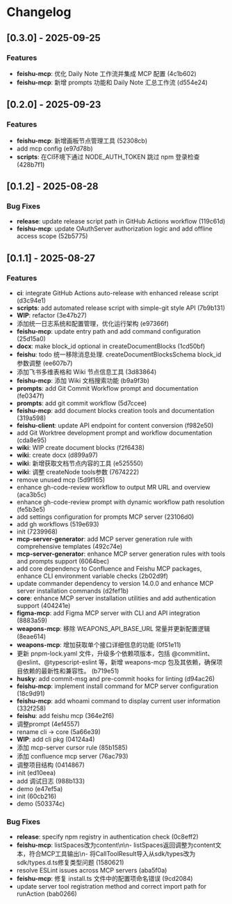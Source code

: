# Changelog

## [0.3.0] - 2025-09-25

### Features

- **feishu-mcp**: 优化 Daily Note 工作流并集成 MCP 配置 (4c1b602)
- **feishu-mcp**: 新增 prompts 功能和 Daily Note 汇总工作流 (d554e24)

## [0.2.0] - 2025-09-23

### Features

- **feishu-mcp**: 新增画板节点管理工具 (52308cb)
- add mcp config (e97d78b)
- **scripts**: 在CI环境下通过 NODE_AUTH_TOKEN 跳过 npm 登录检查 (428b7f1)

## [0.1.2] - 2025-08-28

### Bug Fixes

- **release**: update release script path in GitHub Actions workflow (119c61d)
- **feishu-mcp**: update OAuthServer authorization logic and add offline access scope (52b5775)

## [0.1.1] - 2025-08-27

### Features

- **ci**: integrate GitHub Actions auto-release with enhanced release script (d3c94e1)
- **scripts**: add automated release script with simple-git style API (7b9b131)
- **WIP**: refactor (3e47b27)
- 添加统一日志系统和配置管理，优化运行架构 (e97366f)
- **feishu-mcp**: update entry path and add command configuration (25d15a0)
- **docx**: make block_id optional in createDocumentBlocks (1cd50bf)
- **feishu**: todo 统一移除消息处理. createDocumentBlocksSchema block_id参数调整 (ee607b7)
- 添加飞书多维表格和 Wiki 节点信息工具 (3d83864)
- **feishu-mcp**: 添加 Wiki 文档搜索功能 (b9a9f3b)
- **prompts**: add Git Commit Workflow prompt and documentation (fe0347f)
- **prompts**: add git commit workflow (5d7ccee)
- **feishu-mcp**: add document blocks creation tools and documentation (319a598)
- **feishu-client**: update API endpoint for content conversion (f982e50)
- add Git Worktree development prompt and workflow documentation (cda8e95)
- **wiki**: WIP create document blocks (f2f6438)
- **wiki**: create docx (d899a97)
- **wiki**: 新增获取文档节点内容的工具 (e525550)
- **wiki**: 调整 createNode tools参数 (7674222)
- remove unused mcp (5d9f165)
- enhance gh-code-review workflow to output MR URL and overview (aca3b5c)
- enhance gh-code-review prompt with dynamic workflow path resolution (fe5b3e5)
- add settings configuration for prompts MCP server (23106d0)
- add gh workflows (519e693)
- init (7239968)
- **mcp-server-generator**: add MCP server generation rule with comprehensive templates (492c74e)
- **mcp-server-generator**: enhance MCP server generation rules with tools and prompts support (6064bec)
- add core dependency to Confluence and Feishu MCP packages, enhance CLI environment variable checks (2b02d9f)
- update commander dependency to version 14.0.0 and enhance MCP server installation commands (d2fef1b)
- **core**: enhance MCP server installation utilities and add authentication support (404241e)
- **figma-mcp**: add Figma MCP server with CLI and API integration (8883a59)
- **weapons-mcp**: 移除 WEAPONS_API_BASE_URL 常量并更新配置逻辑 (8eae614)
- **weapons-mcp**: 增加获取单个接口详细信息的功能 (0f51e11)
- 更新 pnpm-lock.yaml 文件，升级多个依赖项版本，包括 @commitlint、@eslint、@typescript-eslint 等，新增 weapons-mcp 包及其依赖，确保项目依赖的最新性和兼容性。 (b719e51)
- **husky**: add commit-msg and pre-commit hooks for linting (d94ac26)
- **feishu-mcp**: implement install command for MCP server configuration (18c9d91)
- **feishu-mcp**: add whoami command to display current user information (332f258)
- **feishu**: add feishu mcp (364e2f6)
- 调整prompt (4ef4557)
- rename cli -> core (5a66e39)
- **WIP**: add cli pkg (04124a4)
- 添加 mcp-server cursor rule (85b1585)
- 添加 confluence mcp server (76ac793)
- 调整项目结构 (0414867)
- init (ed10eea)
- add 调试日志 (988b133)
- demo (e47ef5a)
- init (60cb216)
- demo (503374c)

### Bug Fixes

- **release**: specify npm registry in authentication check (0c8eff2)
- **feishu-mcp**: listSpaces改为content\n\n- listSpaces返回调整为content文本，符合MCP工具输出\n- 将CallToolResult导入从sdk/types改为sdk/types.d.ts修复类型问题 (1580621)
- resolve ESLint issues across MCP servers (aba5f0a)
- **feishu-mcp**: 修复 install.ts 文件中的配置项命名错误 (9cd2084)
- update server tool registration method and correct import path for runAction (bab0266)

